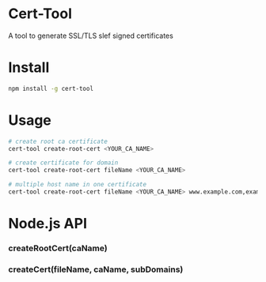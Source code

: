 # Cert-Tool

A tool to generate SSL/TLS slef signed certificates

# Install

```bash
npm install -g cert-tool
```

# Usage

```bash
# create root ca certificate
cert-tool create-root-cert <YOUR_CA_NAME>

# create certificate for domain
cert-tool create-root-cert fileName <YOUR_CA_NAME>

# multiple host name in one certificate
cert-tool create-root-cert fileName <YOUR_CA_NAME> www.example.com,example.com,192.168.237.90
```

# Node.js API

### createRootCert(caName)

### createCert(fileName, caName, subDomains)